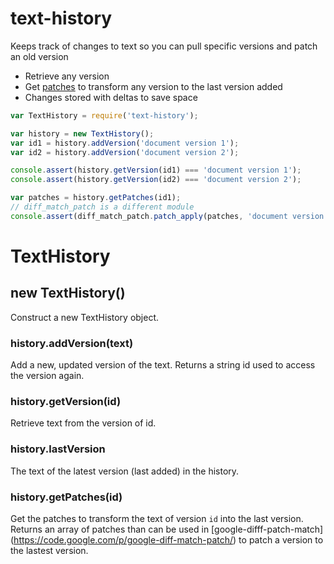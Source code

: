 # text-history
Keeps track of changes to text so you can pull specific versions and patch an old version

* Retrieve any version
* Get [patches](https://code.google.com/p/google-diff-match-patch/) to transform any version to the last version added
* Changes stored with deltas to save space

```javascript
var TextHistory = require('text-history');

var history = new TextHistory();
var id1 = history.addVersion('document version 1');
var id2 = history.addVersion('document version 2');

console.assert(history.getVersion(id1) === 'document version 1');
console.assert(history.getVersion(id2) === 'document version 2');

var patches = history.getPatches(id1);
// diff_match_patch is a different module
console.assert(diff_match_patch.patch_apply(patches, 'document version 1')[0] === 'document version 2');

```
# TextHistory
## new TextHistory()
Construct a new TextHistory object.
### history.addVersion(text)
Add a new, updated version of the text. Returns a string id used to access the version again.
### history.getVersion(id)
Retrieve text from the version of id.
### history.lastVersion
The text of the latest version (last added) in the history.
### history.getPatches(id)
Get the patches to transform the text of version `id` into the last version. Returns an array of patches than can be used in [google-difff-patch-match] (https://code.google.com/p/google-diff-match-patch/) to patch a version to the lastest version.
